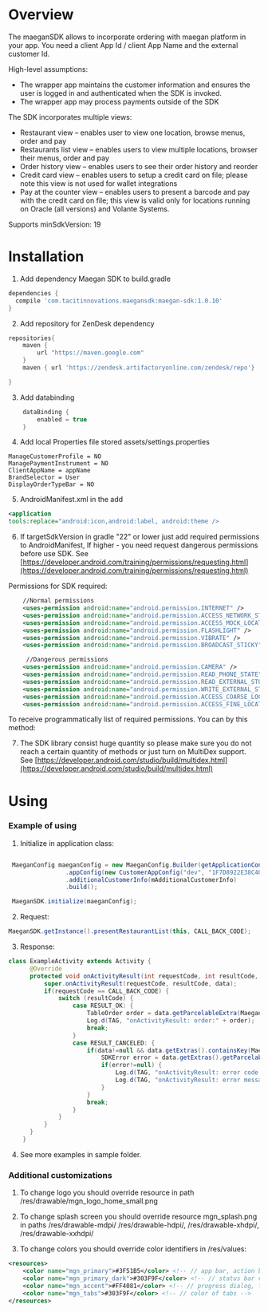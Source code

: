 # Overview

The maeganSDK allows to incorporate ordering with maegan platform in your app. You need a client App Id / client App Name and the external customer Id.

High-level assumptions:
* The wrapper app maintains the customer information and ensures the user is logged in and authenticated when the SDK is invoked.
* The wrapper app may process payments outside of the SDK

The SDK incorporates multiple views:
* Restaurant view – enables user to view one location, browse menus, order and pay
* Restaurants list view – enables users to view multiple locations, browser their menus,
order and pay
* Order history view – enables users to see their order history and reorder
* Credit card view – enables users to setup a credit card on file; please note this view is
not used for wallet integrations
* Pay at the counter view – enables users to present a barcode and pay with the credit
card on file; this view is valid only for locations running on Oracle (all versions) and Volante Systems.

Supports minSdkVersion: 19

# Installation

1. Add dependency Maegan SDK to build.gradle

```groovy
dependencies {
  compile 'com.tacitinnovations.maegansdk:maegan-sdk:1.0.10'
}
```

2. Add repository for ZenDesk dependency 

```groovy
repositories{
    maven {
        url "https://maven.google.com"
    }
    maven { url 'https://zendesk.artifactoryonline.com/zendesk/repo'}

}
```

3. Add databinding 

```groovy
    dataBinding {
        enabled = true
    }
```

4. Add local Properties file stored assets/settings.properties
```
ManageCustomerProfile = NO
ManagePaymentInstrument = NO
ClientAppName = appName
BrandSelector = User
DisplayOrderTypeBar = NO
```


5.  AndroidManifest.xml in the <application> add
```xml
<application 
tools:replace="android:icon,android:label, android:theme />

```

6. If targetSdkVersion in gradle "22" or lower just add required permissions to AndroidManifest, If higher - you need request dangerous permissions before use SDK. See [https://developer.android.com/training/permissions/requesting.html](https://developer.android.com/training/permissions/requesting.html) 

Permissions for SDK required:

```xml
    //Normal permissions	
    <uses-permission android:name="android.permission.INTERNET" />
    <uses-permission android:name="android.permission.ACCESS_NETWORK_STATE" />
    <uses-permission android:name="android.permission.ACCESS_MOCK_LOCATION" />
    <uses-permission android:name="android.permission.FLASHLIGHT" />
    <uses-permission android:name="android.permission.VIBRATE" />
    <uses-permission android:name="android.permission.BROADCAST_STICKY" /> 

     //Dangerous permissions   
    <uses-permission android:name="android.permission.CAMERA" />
    <uses-permission android:name="android.permission.READ_PHONE_STATE" />
    <uses-permission android:name="android.permission.READ_EXTERNAL_STORAGE" />
    <uses-permission android:name="android.permission.WRITE_EXTERNAL_STORAGE" />
    <uses-permission android:name="android.permission.ACCESS_COARSE_LOCATION" />
    <uses-permission android:name="android.permission.ACCESS_FINE_LOCATION" />
```

To receive programmatically list of required permissions. You can by this method:
 

7. The SDK library consist huge quantity so please make sure you do not reach a certain quantity of methods or just turn on MultiDex support. See [https://developer.android.com/studio/build/multidex.html](https://developer.android.com/studio/build/multidex.html)

# Using

### Example of using

1. Initialize in application class:    

```java

 MaeganConfig maeganConfig = new MaeganConfig.Builder(getApplicationContext())
     	        .appConfig(new CustomerAppConfig("dev", "1F7D8922E38C4085A48BC6A1D9C3655A", "aramarkCuSDK"))
                .additionalCustomerInfo(mAdditionalCustomerInfo)
                .build();

 MaeganSDK.initialize(maeganConfig);

```

2. Request:

```java
MaeganSDK.getInstance().presentRestaurantList(this, CALL_BACK_CODE);

```

3. Response:

```java
class ExampleActivity extends Activity {
      @Override
      protected void onActivityResult(int requestCode, int resultCode, Intent data) {
          super.onActivityResult(requestCode, resultCode, data);
          if(requestCode == CALL_BACK_CODE) {
              switch (resultCode) {
                  case RESULT_OK: {
                      TableOrder order = data.getParcelableExtra(MaeganSDK.RESULT_TABLE_ORDER);
                      Log.d(TAG, "onActivityResult: order:" + order);
                      break;
                  }
                  case RESULT_CANCELED: {
                      if(data!=null && data.getExtras().containsKey(MaeganSDK.RESULT_ERROR)){
                          SDKError error = data.getExtras().getParcelable(MaeganSDK.RESULT_ERROR);
                          if(error!=null) {
                              Log.d(TAG, "onActivityResult: error code:" + error.getCode());
                              Log.d(TAG, "onActivityResult: error message:" + error.getMessage());
                          }
                      }
                      break;
                  }
              }
          }
      }
    }
```

4. See more examples in sample folder.

### Additional customizations

1. To change logo you should override resource in path /res/drawable/mgn_logo_home_small.png

2. To change splash screen you should override resource mgn_splash.png in paths  /res/drawable-mdpi/
/res/drawable-hdpi/, /res/drawable-xhdpi/, /res/drawable-xxhdpi/ 
3. To change colors you should override color identifiers in /res/values:
```xml
<resources>
    <color name="mgn_primary">#3F51B5</color> <!-- // app bar, action bar, additional -->
    <color name="mgn_primary_dark">#303F9F</color> <!-- // status bar version. -->
    <color name="mgn_accent">#FF4081</color> <!-- // progress dialog, floating button and main buttons-->
    <color name="mgn_tabs">#303F9F</color> <!-- // color of tabs -->
</resources>
```
